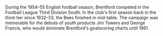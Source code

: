 During the 1954–55 English football season, Brentford competed in the Football League Third Division South. In the club's first season back in the third-tier since 1932–33, the Bees finished in mid-table. The campaign was memorable for the debuts of youth products Jim Towers and George Francis, who would dominate Brentford's goalscoring charts until 1961.
